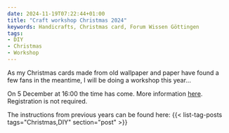 ```yaml
---
date: 2024-11-19T07:22:44+01:00
title: "Craft workshop Christmas 2024"
keywords: Handicrafts, Christmas card, Forum Wissen Göttingen
tags:
- DIY
- Christmas
- Workshop
---
```


As my Christmas cards made from old wallpaper and paper have found a few fans in the meantime, I will be doing a workshop this year...

<!--more-->

On 5 December at 16:00 the time has come. More information [here](https://www.forum-wissen.de/event/adventsprogramm-weihnachtskarten/). Registration is not required.

The instructions from previous years can be found here:
{{< list-tag-posts tags="Christmas,DIY" section="post" >}}
